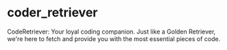 # coder_retriever
CodeRetriever: Your loyal coding companion. Just like a Golden Retriever, we're here to fetch and provide you with the most essential pieces of code. 
